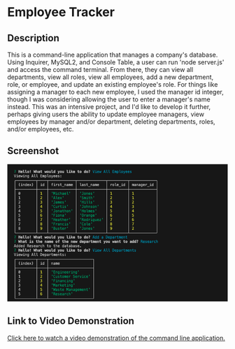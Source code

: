 # Employee Tracker

## Description
This is a command-line application that manages a company's database. Using Inquirer, MySQL2, and Console Table, a user can run 'node server.js' and access the command terminal. From there, they can view all departments, view all roles, view all employees, add a new department, role, or employee, and update an existing employee's role. For things like assigning a manager to each new employee, I used the manager id integer, though I was considering allowing the user to enter a manager's name instead. This was an intensive project, and I'd like to develop it further, perhaps giving users the ability to update employee managers, view employees by manager and/or department, deleting departments, roles, and/or employees, etc.

## Screenshot
![Command Line Application Screenshot](screenshot.png)

## Link to Video Demonstration
[Click here to watch a video demonstration of the command line application.](https://drive.google.com/file/d/15FVpAGdEdy41EiFNE1gkL95qUCSNfV4q/view)

